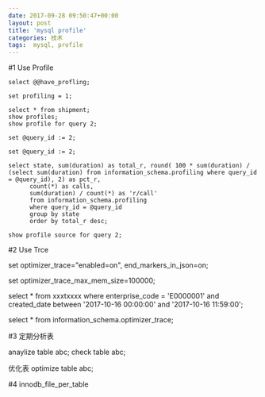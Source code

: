 ```yaml
---
date: 2017-09-28 09:50:47+00:00
layout: post
title: 'mysql profile'
categories: 技术
tags:  mysql, profile
---
```


#1 Use Profile
```
select @@have_profling;

set profiling = 1;

select * from shipment;
show profiles;
show profile for query 2;

set @query_id := 2;

set @query_id := 2;
 
select state, sum(duration) as total_r, round( 100 * sum(duration) / (select sum(duration) from information_schema.profiling where query_id = @query_id), 2) as pct_r,
      count(*) as calls,
      sum(duration) / count(*) as 'r/call'
      from information_schema.profiling
      where query_id = @query_id
      group by state
      order by total_r desc;

show profile source for query 2;      

```

#2 Use Trce

set optimizer_trace="enabled=on", end_markers_in_json=on;

set optimizer_trace_max_mem_size=100000;

select * from xxxtxxxx where enterprise_code = 'E0000001' and created_date between '2017-10-16 00:00:00' and '2017-10-16 11:59:00';

select * from information_schema.optimizer_trace;

#3 定期分析表

anaylize table abc;
check table abc;

优化表
optimize table  abc;

#4 innodb_file_per_table

